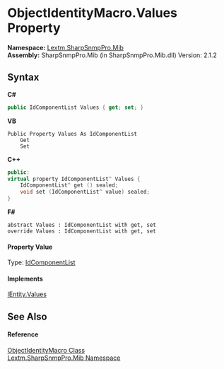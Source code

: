# ObjectIdentityMacro.Values Property 
 

**Namespace:**&nbsp;<a href="N_Lextm_SharpSnmpPro_Mib">Lextm.SharpSnmpPro.Mib</a><br />**Assembly:**&nbsp;SharpSnmpPro.Mib (in SharpSnmpPro.Mib.dll) Version: 2.1.2

## Syntax

**C#**<br />
``` C#
public IdComponentList Values { get; set; }
```

**VB**<br />
``` VB
Public Property Values As IdComponentList
	Get
	Set
```

**C++**<br />
``` C++
public:
virtual property IdComponentList^ Values {
	IdComponentList^ get () sealed;
	void set (IdComponentList^ value) sealed;
}
```

**F#**<br />
``` F#
abstract Values : IdComponentList with get, set
override Values : IdComponentList with get, set
```


#### Property Value
Type: <a href="T_Lextm_SharpSnmpPro_Mib_IdComponentList">IdComponentList</a>

#### Implements
<a href="P_Lextm_SharpSnmpPro_Mib_IEntity_Values">IEntity.Values</a><br />

## See Also


#### Reference
<a href="T_Lextm_SharpSnmpPro_Mib_ObjectIdentityMacro">ObjectIdentityMacro Class</a><br /><a href="N_Lextm_SharpSnmpPro_Mib">Lextm.SharpSnmpPro.Mib Namespace</a><br />